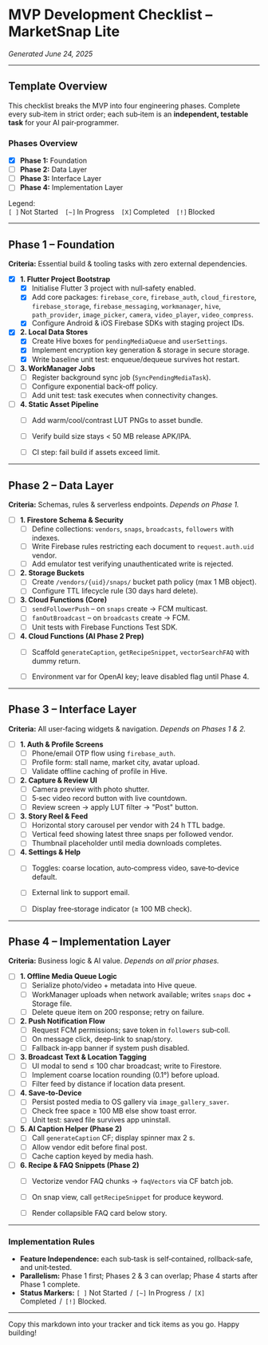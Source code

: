 # MVP Development Checklist – MarketSnap Lite
*Generated June 24, 2025*

---

## Template Overview
This checklist breaks the MVP into four engineering phases. Complete every sub‑item in strict order; each sub‑item is an **independent, testable task** for your AI pair‑programmer.

### Phases Overview
- [X] **Phase 1:** Foundation  
- [ ] **Phase 2:** Data Layer  
- [ ] **Phase 3:** Interface Layer  
- [ ] **Phase 4:** Implementation Layer  

Legend:  
`[ ]` Not Started `[~]` In Progress `[X]` Completed `[!]` Blocked  

---

## Phase 1 – Foundation  
**Criteria:** Essential build & tooling tasks with zero external dependencies.

- [X] **1. Flutter Project Bootstrap**
  - [X] Initialise Flutter 3 project with null‑safety enabled.
  - [X] Add core packages: `firebase_core`, `firebase_auth`, `cloud_firestore`, `firebase_storage`, `firebase_messaging`, `workmanager`, `hive`, `path_provider`, `image_picker`, `camera`, `video_player`, `video_compress`.
  - [X] Configure Android & iOS Firebase SDKs with staging project IDs.

- [X] **2. Local Data Stores**
  - [X] Create Hive boxes for `pendingMediaQueue` and `userSettings`.
  - [X] Implement encryption key generation & storage in secure storage.
  - [X] Write baseline unit test: enqueue/dequeue survives hot restart.

- [ ] **3. WorkManager Jobs**
  - [ ] Register background sync job (`SyncPendingMediaTask`).
  - [ ] Configure exponential back‑off policy.
  - [ ] Add unit test: task executes when connectivity changes.

- [ ] **4. Static Asset Pipeline**
  - [ ] Add warm/cool/contrast LUT PNGs to asset bundle.
  - [ ] Verify build size stays < 50 MB release APK/IPA.
  - [ ] CI step: fail build if assets exceed limit.


---

## Phase 2 – Data Layer  
**Criteria:** Schemas, rules & serverless endpoints. *Depends on Phase 1.*

- [ ] **1. Firestore Schema & Security**
  - [ ] Define collections: `vendors`, `snaps`, `broadcasts`, `followers` with indexes.
  - [ ] Write Firebase rules restricting each document to `request.auth.uid` vendor.
  - [ ] Add emulator test verifying unauthenticated write is rejected.

- [ ] **2. Storage Buckets**
  - [ ] Create `/vendors/{uid}/snaps/` bucket path policy (max 1 MB object).
  - [ ] Configure TTL lifecycle rule (30 days hard delete).

- [ ] **3. Cloud Functions (Core)**
  - [ ] `sendFollowerPush` – on `snaps` create → FCM multicast.
  - [ ] `fanOutBroadcast` – on `broadcasts` create → FCM.
  - [ ] Unit tests with Firebase Functions Test SDK.

- [ ] **4. Cloud Functions (AI Phase 2 Prep)**
  - [ ] Scaffold `generateCaption`, `getRecipeSnippet`, `vectorSearchFAQ` with dummy return.
  - [ ] Environment var for OpenAI key; leave disabled flag until Phase 4.


---

## Phase 3 – Interface Layer  
**Criteria:** All user‑facing widgets & navigation. *Depends on Phases 1 & 2.*

- [ ] **1. Auth & Profile Screens**
  - [ ] Phone/email OTP flow using `firebase_auth`.
  - [ ] Profile form: stall name, market city, avatar upload.
  - [ ] Validate offline caching of profile in Hive.

- [ ] **2. Capture & Review UI**
  - [ ] Camera preview with photo shutter.
  - [ ] 5‑sec video record button with live countdown.
  - [ ] Review screen → apply LUT filter → "Post" button.

- [ ] **3. Story Reel & Feed**
  - [ ] Horizontal story carousel per vendor with 24 h TTL badge.
  - [ ] Vertical feed showing latest three snaps per followed vendor.
  - [ ] Thumbnail placeholder until media downloads completes.

- [ ] **4. Settings & Help**
  - [ ] Toggles: coarse location, auto‑compress video, save‑to‑device default.
  - [ ] External link to support email.
  - [ ] Display free‑storage indicator (≥ 100 MB check).


---

## Phase 4 – Implementation Layer  
**Criteria:** Business logic & AI value. *Depends on all prior phases.*

- [ ] **1. Offline Media Queue Logic**
  - [ ] Serialize photo/video + metadata into Hive queue.
  - [ ] WorkManager uploads when network available; writes `snaps` doc + Storage file.
  - [ ] Delete queue item on 200 response; retry on failure.

- [ ] **2. Push Notification Flow**
  - [ ] Request FCM permissions; save token in `followers` sub‑coll.
  - [ ] On message click, deep‑link to snap/story.
  - [ ] Fallback in‑app banner if system push disabled.

- [ ] **3. Broadcast Text & Location Tagging**
  - [ ] UI modal to send ≤ 100 char broadcast; write to Firestore.
  - [ ] Implement coarse location rounding (0.1°) before upload.
  - [ ] Filter feed by distance if location data present.

- [ ] **4. Save‑to‑Device**
  - [ ] Persist posted media to OS gallery via `image_gallery_saver`.
  - [ ] Check free space ≥ 100 MB else show toast error.
  - [ ] Unit test: saved file survives app uninstall.

- [ ] **5. AI Caption Helper (Phase 2)**
  - [ ] Call `generateCaption` CF; display spinner max 2 s.
  - [ ] Allow vendor edit before final post.
  - [ ] Cache caption keyed by media hash.

- [ ] **6. Recipe & FAQ Snippets (Phase 2)**
  - [ ] Vectorize vendor FAQ chunks → `faqVectors` via CF batch job.
  - [ ] On snap view, call `getRecipeSnippet` for produce keyword.
  - [ ] Render collapsible FAQ card below story.


---

### Implementation Rules
- **Feature Independence:** each sub‑task is self‑contained, rollback‑safe, and unit‑tested.  
- **Parallelism:** Phase 1 first; Phases 2 & 3 can overlap; Phase 4 starts after Phase 1 complete.  
- **Status Markers:** `[ ]` Not Started  /  `[~]` In Progress  /  `[X]` Completed  /  `[!]` Blocked.

---

Copy this markdown into your tracker and tick items as you go. Happy building!